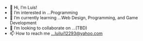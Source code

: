 - 👋 Hi, I’m Luis!
- 👀 I’m interested in ...Programming
- 🌱 I’m currently learning ...Web Design, Programming, and Game Development
- 💞️ I’m looking to collaborate on ...(TBD)
- 📫 How to reach me ...luilui12293@yahoo.com

<!---
KingLui22/KingLui22 is a ✨ special ✨ repository because its `README.md` (this file) appears on your GitHub profile.
You can click the Preview link to take a look at your changes.
--->
